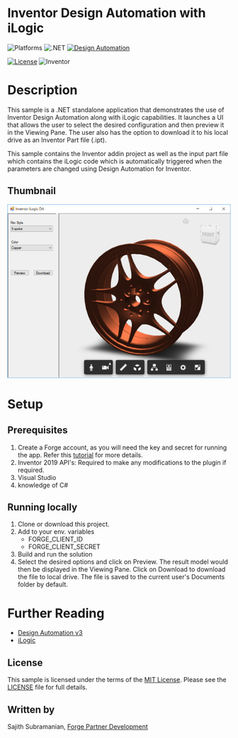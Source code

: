 # Inventor Design Automation with iLogic

![Platforms](https://img.shields.io/badge/platform-Windows-lightgrey.svg)
![.NET](https://img.shields.io/badge/.Net%20Framework-4.7.2-blue.svg)
[![Design Automation](https://img.shields.io/badge/Design%20Automation-v3-blue.svg)](https://forge.autodesk.com/api/design-automation-cover-page/)

[![License](https://img.shields.io/badge/license-MIT-blue.svg)](http://opensource.org/licenses/MIT)
![Inventor](https://img.shields.io/badge/Inventor-2019-yellow.svg)

# Description

 This sample is a .NET standalone application that demonstrates the use of Inventor Design Automation along with iLogic capabilities.
 It launches a UI that allows the user to select the desired configuration and then preview it in the Viewing Pane. The user also has the option to download it to his local drive as an Inventor Part file (.ipt).
 
 This sample contains the Inventor addin project as well as the input part file which contains the iLogic code which is automatically triggered when the parameters are changed using Design Automation for Inventor.
 ## Thumbnail

![thumbnail](thumbnail.png)

 # Setup

## Prerequisites
1. Create a Forge account, as you will need the key and secret for running the app. Refer this [tutorial](http://learnforge.autodesk.io/#/account/) for more details.
2. Inventor 2019 API's: Required to make any modifications to the plugin if required.
3. Visual Studio
4. knowledge of C#

## Running locally
1. Clone or download this project.
2. Add to your env. variables
    * FORGE_CLIENT_ID
    * FORGE_CLIENT_SECRET
3. Build and run the solution
4. Select the desired options and click on Preview. The result model would then be displayed in the Viewing Pane. Click on Download to download the file to local drive. The file is saved to the current user's Documents folder by default.

# Further Reading

- [Design Automation v3](https://forge.autodesk.com/en/docs/design-automation/v3/developers_guide/overview/)
- [iLogic](http://help.autodesk.com/view/INVNTOR/2019/ENU/?guid=GUID-AB9EE660-299E-408F-BBE1-AFE44C723F59)

## License

This sample is licensed under the terms of the [MIT License](http://opensource.org/licenses/MIT). Please see the [LICENSE](LICENSE) file for full details.

## Written by

Sajith Subramanian, [Forge Partner Development](http://forge.autodesk.com)
